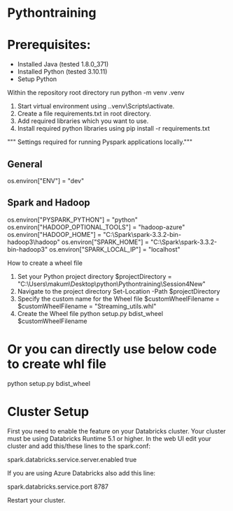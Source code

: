 # Pythontraining

# Prerequisites:

- Installed Java (tested 1.8.0_371)
- Installed Python (tested 3.10.11)
- Setup Python

Within the repository root directory run python -m venv .venv
1. Start virtual environment using ..venv\Scripts\activate.
2. Create a file requirements.txt in root directory.
3. Add required libraries which you want to use.
4. Install required python libraries using pip install -r requirements.txt


""" Settings required for running Pyspark applications locally."""
## General
os.environ["ENV"] = "dev"

## Spark and Hadoop ##
os.environ["PYSPARK_PYTHON"] = "python"
os.environ["HADOOP_OPTIONAL_TOOLS"] = "hadoop-azure"
os.environ["HADOOP_HOME"] = "C:\\Spark\\spark-3.3.2-bin-hadoop3\\hadoop"
os.environ["SPARK_HOME"] = "C:\\Spark\\spark-3.3.2-bin-hadoop3"
os.environ["SPARK_LOCAL_IP"] = "localhost"


How to create a wheel file 

1. Set your Python project directory
        $projectDirectory = "C:\Users\makum\Desktop\python\Pythontraining\Session4New"
2. Navigate to the project directory
        Set-Location -Path $projectDirectory
3. Specify the custom name for the Wheel file
        $customWheelFilename = $customWheelFilename = "Streaming_utils.whl" 
3. Create the Wheel file
        python setup.py bdist_wheel $customWheelFilename             

# Or you can directly use below code to create whl file

python setup.py bdist_wheel


# Cluster Setup

First you need to enable the feature on your Databricks cluster. Your cluster must be using Databricks Runtime 5.1 or higher. In the web UI edit your cluster and add this/these lines to the spark.conf:

spark.databricks.service.server.enabled true

If you are using Azure Databricks also add this line:

spark.databricks.service.port 8787

Restart your cluster.
